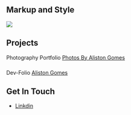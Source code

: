 ## Markup and Style
<p align="start">
  <a href="https://skillicons.dev">
    <img src="https://skillicons.dev/icons?i=html,css,tailwind,materialui,vuetify,js,py,react,vue,express,pinia,redux" />
  </a>
</p>

## Projects
Photography Portfolio
[Photos By Aliston Gomes](https://photos-by-aliston-gomes.vercel.app)
###
Dev-Folio
[Aliston Gomes](https://aliston-gomes-dev.vercel.app)
###
## Get In Touch
- [Linkdin](https://www.linkedin.com/in/aliston-inas-gomes-637787230utm_source=share&utm_campaign=share_via&utm_content=profile&utm_medium=ios_app)

